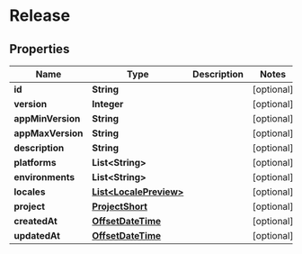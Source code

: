 

# Release

## Properties

Name | Type | Description | Notes
------------ | ------------- | ------------- | -------------
**id** | **String** |  |  [optional]
**version** | **Integer** |  |  [optional]
**appMinVersion** | **String** |  |  [optional]
**appMaxVersion** | **String** |  |  [optional]
**description** | **String** |  |  [optional]
**platforms** | **List&lt;String&gt;** |  |  [optional]
**environments** | **List&lt;String&gt;** |  |  [optional]
**locales** | [**List&lt;LocalePreview&gt;**](LocalePreview.md) |  |  [optional]
**project** | [**ProjectShort**](ProjectShort.md) |  |  [optional]
**createdAt** | [**OffsetDateTime**](OffsetDateTime.md) |  |  [optional]
**updatedAt** | [**OffsetDateTime**](OffsetDateTime.md) |  |  [optional]




